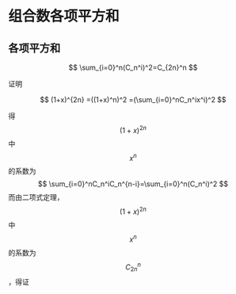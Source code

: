 # 组合数各项平方和

## 各项平方和

$$
\sum_{i=0}^n(C_n^i)^2=C_{2n}^n
$$

证明

$$
(1+x)^{2n} =((1+x)^n)^2 =(\sum_{i=0}^nC_n^ix^i)^2
$$



得$$ (1+x)^{2n} $$中$$ x^n $$的系数为$$ \sum_{i=0}^nC_n^iC_n^{n-i}=\sum_{i=0}^n(C_n^i)^2 $$ 而由二项式定理，$$ (1+x)^{2n}$$中$$x^n$$的系数为$$ C_{2n}^n $$，得证

